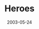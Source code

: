 ---
layout: message
category: message
series: "Supermodels"
title: "Heroes"
date: 2003-05-24
message_id: 222
---